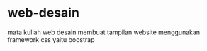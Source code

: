 # web-desain
mata kuliah web desain membuat tampilan website menggunakan framework css yaitu boostrap
